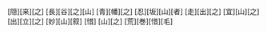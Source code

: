 [隠][来][之] [長][谷][之][山] [青][幡][之] [忍][坂][山][者] [走][出][之] [宜][山][之] [出][立][之] [妙][山][叙] [惜] [山][之] [荒][巻][惜][毛]
